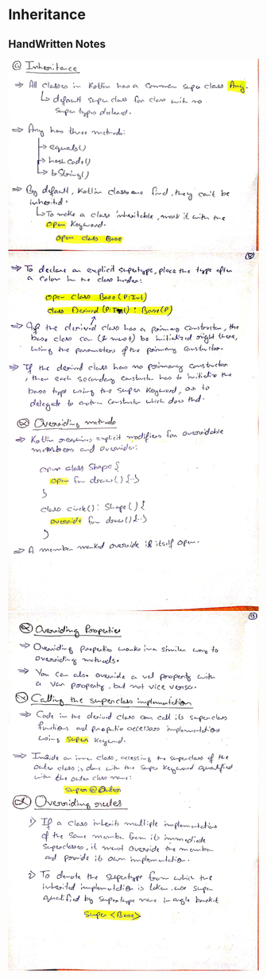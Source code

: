 # Inheritance

## HandWritten Notes
<p align="center">
<img src="./1.jpg" alt="Page 1" width="800"/>
<img src="./2.jpg" alt="Page 2" width="800"/>
<img src="./3.jpg" alt="Page 3" width="800"/>
<p\>
